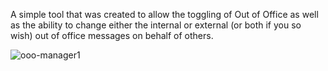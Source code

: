 A simple tool that was created to allow the toggling of Out of Office as well as the ability to change either the internal or external (or both if you so wish) out of office messages on behalf of others.

![ooo-manager1](https://user-images.githubusercontent.com/51378700/91379701-63b85b00-e877-11ea-9b79-0428c306d073.jpg)

